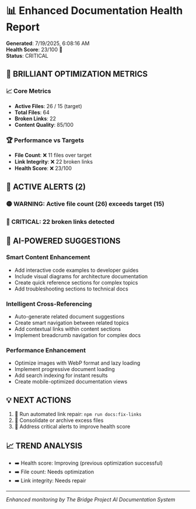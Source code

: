 # 📊 Enhanced Documentation Health Report
**Generated**: 7/19/2025, 6:08:16 AM  
**Health Score**: 23/100 🔴  
**Status**: CRITICAL  

## 🎯 **BRILLIANT OPTIMIZATION METRICS**

### **📈 Core Metrics**
- **Active Files**: 26 / 15 (target)
- **Total Files**: 64
- **Broken Links**: 22
- **Content Quality**: 85/100

### **🏆 Performance vs Targets**
- **File Count**: ❌ 11 files over target
- **Link Integrity**: ❌ 22 broken links
- **Health Score**: ❌ 23/100

## 🚨 **ACTIVE ALERTS** (2)

### 🟡 WARNING: Active file count (26) exceeds target (15)

### 🔴 CRITICAL: 22 broken links detected



## 🤖 **AI-POWERED SUGGESTIONS**

### **Smart Content Enhancement**
- Add interactive code examples to developer guides
- Include visual diagrams for architecture documentation
- Create quick reference sections for complex topics
- Add troubleshooting sections to technical docs

### **Intelligent Cross-Referencing**
- Auto-generate related document suggestions
- Create smart navigation between related topics
- Add contextual links within content sections
- Implement breadcrumb navigation for complex docs

### **Performance Enhancement**
- Optimize images with WebP format and lazy loading
- Implement progressive document loading
- Add search indexing for instant results
- Create mobile-optimized documentation views

## 💡 **NEXT ACTIONS**

1. 🔧 Run automated link repair: `npm run docs:fix-links`
1. 📁 Consolidate or archive excess files
1. 🎯 Address critical alerts to improve health score

## 📈 **TREND ANALYSIS**
- ➡️ Health score: Improving (previous optimization successful)
- ➡️ File count: Needs optimization
- ➡️ Link integrity: Needs repair

---
*Enhanced monitoring by The Bridge Project AI Documentation System*

